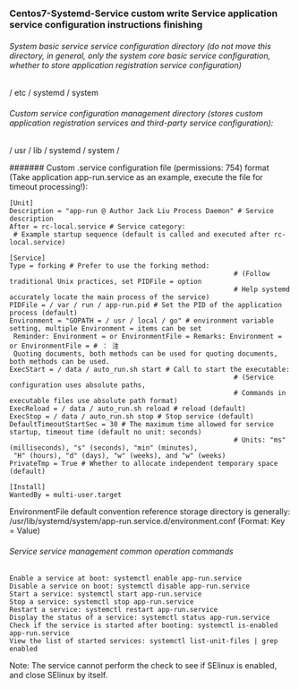 ### Centos7-Systemd-Service custom write Service application service configuration instructions finishing


###### System basic service service configuration directory (do not move this directory, in general, only the system core basic service configuration, whether to store application registration service configuration)
/ etc / systemd / system

###### Custom service configuration management directory (stores custom application registration services and third-party service configuration):
/ usr / lib / systemd / system /

####### Custom .service configuration file (permissions: 754) format (Take application app-run.service as an example, execute the file for timeout processing!):

```
[Unit]
Description = "app-run @ Author Jack Liu Process Daemon" # Service description
After = rc-local.service # Service category:
 # Example startup sequence (default is called and executed after rc-local.service)

[Service]
Type = forking # Prefer to use the forking method:
                                                        # (Follow traditional Unix practices, set PIDFile = option
                                                        # Help systemd accurately locate the main process of the service)
PIDFile = / var / run / app-run.pid # Set the PID of the application process (default)
Environment = "GOPATH = / usr / local / go" # environment variable setting, multiple Environment = items can be set
 Reminder: Environment = or EnvironmentFile = Remarks: Environment = or EnvironmentFile = # ： 注
 Quoting documents, both methods can be used for quoting documents, both methods can be used.
ExecStart = / data / auto_run.sh start # Call to start the executable:
                                                        # (Service configuration uses absolute paths,
                                                        # Commands in executable files use absolute path format)
ExecReload = / data / auto_run.sh reload # reload (default)
ExecStop = / data / auto_run.sh stop # Stop service (default)
DefaultTimeoutStartSec = 30 # The maximum time allowed for service startup, timeout time (default no unit: seconds)
                                                        # Units: "ms" (milliseconds), "s" (seconds), "min" (minutes),
 "H" (hours), "d" (days), "w" (weeks), and "w" (weeks)
PrivateTmp = True # Whether to allocate independent temporary space (default)

[Install]
WantedBy = multi-user.target
```

EnvironmentFile default convention reference storage directory is generally:
/usr/lib/systemd/system/app-run.service.d/environment.conf
(Format: Key = Value)


###### Service service management common operation commands
```
Enable a service at boot: systemctl enable app-run.service
Disable a service on boot: systemctl disable app-run.service
Start a service: systemctl start app-run.service
Stop a service: systemctl stop app-run.service
Restart a service: systemctl restart app-run.service
Display the status of a service: systemctl status app-run.service
Check if the service is started after booting: systemctl is-enabled app-run.service
View the list of started services: systemctl list-unit-files | grep enabled
```

Note: The service cannot perform the check to see if SElinux is enabled, and close SElinux by itself.